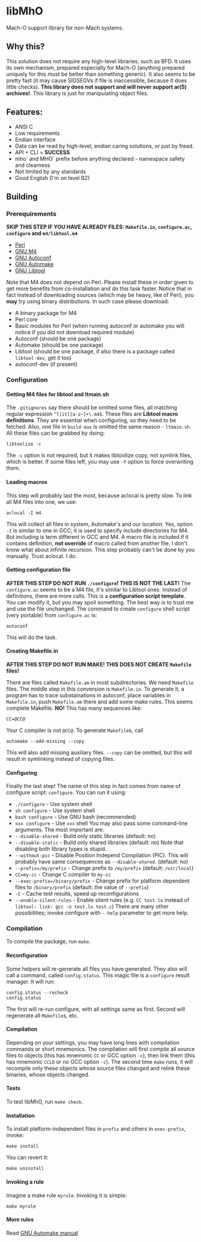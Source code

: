 # libMhO
Mach-O support library for non-Mach systems.
## Why this?
This solution does not require any high-level libraries, such as BFD. It uses its own mechanism, prepared especially for Mach-O (anything prepared uniquely for this must be better than something generic).
It also seems to be pretty fast (it may cause SIGSEGVs if file is inaccessible, because it does little checks). **This library does not support and will never support ar(5) archives!**. This library is
just for manipulating object files.
## Features:
 - ANSI C
 - Low requirements
 - Endian interface
 - Data can be read by high-level, endian caring solutions, or just by fread.
 - API + CLI = **SUCCESS**
 - mho\` and MHO\` prefix before anything declared - namespace safety and clearness
 - Not limited by any standards
 - Good English (I'm on level B2)

## Building
### Prerequirements
**SKIP THIS STEP IF YOU HAVE ALREADY FILES: `Makefile.in`, `configure.ac`, `configure` and `m4/libtool.m4`**
 - [Perl](http://www.perl.org)
 - [GNU M4](http://www.gnu.org/software/m4)
 - [GNU Autoconf](http://www.gnu.org/software/autoconf)
 - [GNU Automake](http://www.gnu.org/software/automake)
 - [GNU Libtool](http://www.gnu.org/software/libtool)

Note that M4 does not depend on Perl.
Please install these in order given to get more benefits from co-installation and do this task faster. Notice that in fact instead of downloading sources (which may be heavy, like of Perl), you **may**
try using binary distributions. In such case please download:
 - A binary package for M4
 - Perl core
 - Basic modules for Perl (when running autoconf or automake you will notice if you did not download required module)
 - Autoconf (should be one package)
 - Automake (should be one package)
 - Libtool (should be one package, if also there is a package called `libtool-dev`, get it too)
 - autoconf-dev (if present)

### Configuration
#### Getting M4 files for libtool and ltmain.sh
The `.gitignores` say there should be omitted some files, all matching regular expression `^l[it][a-z~]+\.m4$`. These files are **Libtool macro definitions**. They are essential when configuring, so they
need to be fetched. Also, one file in `build-aux` is omitted the same reason - `ltmain.sh`. All these files can be grabbed by doing:

	libtoolize -c

The `-c` option is not required, but it makes libtoolize copy, not symlink files, which is better. If some files left, you may use `-f` option to force overwriting them.

#### Loading macros
This step will probably last the most, because aclocal is pretty slow. To link all M4 files into one, we use:

	aclocal -I m4

This will collect all files in system, Automake's and our location. Yes, option `-I` is similar to one in GCC; it is used to specify include directories for M4. But including is term different in GCC and
M4. A macro file is included if it contains definition, **not override** of macro called from another file. I don't know what about infinite recursion. This step probably can't be done by you manually.
Trust aclocal. I do.

#### Getting configuration file
**AFTER THIS STEP DO NOT RUN `./configure`! THIS IS NOT THE LAST!**
The `configure.ac` seems to be a M4 file, it's similar to Libtool ones. Instead of definitions, there are more calls. This is a **configuration script template**. You can modify it, but you may spoil
something. The best way is to trust me and use the file unchanged. The command to create `configure` shell script (very portable) from `configure.ac` is:

	autoconf

This will do the task.

#### Creating Makefile.in
**AFTER THIS STEP DO NOT RUN MAKE! THIS DOES NOT CREATE `Makefile` files!**

There are files called `Makefile.am` in most subdirectories. We need `Makefile` files. The middle step in this conversion is `Makefile.in`. To generate it, a program has to trace substainations in autoconf,
place variables in `Makefile.in`, push `Makefile.am` there and add some make rules. This seems complete Makefile. **NO!** This has many sequences like:

	CC=@CC@

Your C compiler is not `@CC@`.
To generate `Makefile`s, call

	automake --add-missing --copy

This will also add missing auxiliary files. `--copy` can be omitted, but this will result in symlinking instead of copying files.

#### Configuring
Finally the last step! The name of this step in fact comes from name of configure script: `configure`. You can run it using:
 - `./configure` - Use system shell
 - `sh configure` - Use system shell
 - `bash configure` - Use GNU bash (recommended)
 - `xxx configure` - Use `xxx` shell
You may also pass some command-line arguments. The most important are:
 - `--disable-shared` - Build only static libraries (default: no)
 - `--disable-static` - Build only shared libraries (default: no)
Note that disabling both library types is stupid.
 - `--without-pic` - Disable Position Independ Compilation (PIC). This will probably have same consequences as `--disable-shared`. (default: no)
 - `--prefix=/my/prefix` - Change prefix to `/my/prefix` (default: `/usr/local`)
 - `CC=my-cc` - Change C compiler to `my-cc`
 - `--exec-prefix=/binary/prefix` - Change prefix for platform dependent files to `/binary/prefix` (default: the value of `--prefix`)
 - `-C` - Cache test results, speed up reconfigurations
 - `--enable-silent-rules` - Enable silent rules (e.g. `CC test.lo` instead of `libtool: link: gcc -o test.lo test.c`)
There are many other possibilities; invoke configure with `--help` parameter to get more help.

### Compilation
To compile the package, run `make`.

#### Reconfiguration
Some helpers will re-generate all files you have generated. They also will call a command, called `config.status`. This magic file is a `configure` result manager. It will run:

	config.status --recheck
	config.status

The first will re-run configure, with all settings same as first. Second will regenerate all `Makefile`s, etc.

#### Compilation
Depending on your settings, you may have long lines with compilation commands or short mnemonics. The compilation will first compile all source files to objects (this has mnemonic `CC` or GCC option
`-c`), then link them (this has mnemonic `CCLD` or no GCC option `-c`). The second time `make` runs, it will recompile only these objects whose source files changed and relink these binaries, whose
objects changed.

#### Tests
To test libMhO, run `make check`.

#### Installation
To install platform-independent files in `prefix` and others in `exec-prefix`, invoke:

	make install

You can revert it:

	make uninstall

#### Invoking a rule
Imagine a make rule `myrule`. Invoking it is simple:

	make myrule

#### More rules
Read [GNU Automake manual](http://www.gnu.org/software/automake/manual/automake.html)
